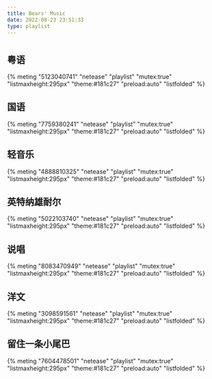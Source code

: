 ```yaml
---
title: Bears' Music
date: 2022-08-23 23:51:33
type: playlist
---
```


<link rel="stylesheet" type="text/css" href="./aplayer.css">

# <center><strong id="hello"></strong>

<script>
	let date = new Date();
	console.log(date.getHours())
	if(date.getHours()>=6&&date.getHours()<12){
		document.getElementById("hello").innerText = "上午好！来点粤语？"
	}else if(date.getHours()>=12&&date.getHours()<14){
		document.getElementById("hello").innerText = "中午好！来点国语？"
	}else if(date.getHours()>=14&&date.getHours()<18){
		document.getElementById("hello").innerText = "下午好！来点劲曲？"
	}else{
		document.getElementById("hello").innerText = "晚上好！来点纯音乐？"
	}
</script>   

## 粤语

{% meting "5123040741" "netease" "playlist" "mutex:true" "listmaxheight:295px" "theme:#181c27" "preload:auto" "listfolded" %}

## 国语

{% meting "7759380241" "netease" "playlist" "mutex:true" "listmaxheight:295px" "theme:#181c27" "preload:auto" "listfolded" %}

## 轻音乐

{% meting "4888810325" "netease" "playlist" "mutex:true" "listmaxheight:295px" "theme:#181c27" "preload:auto" "listfolded" %}

## 英特纳雄耐尔

{% meting "5022103740" "netease" "playlist" "mutex:true" "listmaxheight:295px" "theme:#181c27" "preload:auto" "listfolded" %}

## 说唱

{% meting "8083470949" "netease" "playlist" "mutex:true" "listmaxheight:295px" "theme:#181c27" "preload:auto" "listfolded" %}

## 洋文

{% meting "3098591561" "netease" "playlist" "mutex:true" "listmaxheight:295px" "theme:#181c27" "preload:auto" "listfolded" %}

## 留住一条小尾巴

{% meting "7604478501" "netease" "playlist" "mutex:true" "listmaxheight:295px" "theme:#181c27" "preload:auto" "listfolded" %}
